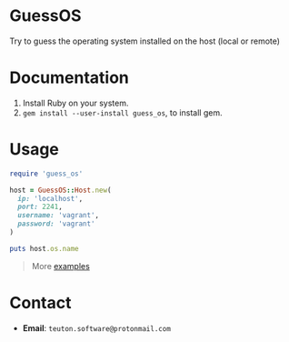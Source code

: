 
# GuessOS

Try to guess the operating system installed on the host (local or remote)

# Documentation

1. Install Ruby on your system.
1. `gem install --user-install guess_os`, to install gem.

# Usage

```ruby
require 'guess_os'

host = GuessOS::Host.new(
  ip: 'localhost',
  port: 2241,
  username: 'vagrant',
  password: 'vagrant'
)

puts host.os.name
```

> More [examples](examples)

# Contact

* **Email**: `teuton.software@protonmail.com`
